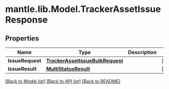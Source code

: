# mantle.lib.Model.TrackerAssetIssueResponse
## Properties

Name | Type | Description | Notes
------------ | ------------- | ------------- | -------------
**IssueRequest** | [**TrackerAssetIssueBulkRequest**](TrackerAssetIssueBulkRequest.md) |  | [optional] 
**IssueResult** | [**MultiStatusResult**](MultiStatusResult.md) |  | [optional] 

[[Back to Model list]](../README.md#documentation-for-models) [[Back to API list]](../README.md#documentation-for-api-endpoints) [[Back to README]](../README.md)

